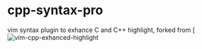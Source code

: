 # cpp-syntax-pro
vim syntax plugin to exhance C and C++ highlight, forked from [![vim-cpp-exhanced-highlight](https://github.com/octol/vim-cpp-enhanced-highlight)
